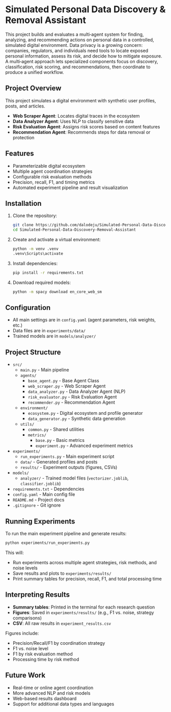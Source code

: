 # Simulated Personal Data Discovery & Removal Assistant

This project builds and evaluates a multi‑agent system for finding, analyzing, and recommending actions on personal data in a controlled, simulated digital environment. Data privacy is a growing concern: companies, regulators, and individuals need tools to locate exposed personal information, assess its risk, and decide how to mitigate exposure. A multi‑agent approach lets specialized components focus on discovery, classification, risk scoring, and recommendations, then coordinate to produce a unified workflow.

## Project Overview

This project simulates a digital environment with synthetic user profiles, posts, and articles. 

- **Web Scraper Agent**: Locates digital traces in the ecosystem
- **Data Analyzer Agent**: Uses NLP to classify sensitive data
- **Risk Evaluation Agent**: Assigns risk scores based on content features
- **Recommendation Agent**: Recommends steps for data removal or protection

## Features

- Parameterizable digital ecosystem
- Multiple agent coordination strategies
- Configurable risk evaluation methods
- Precision, recall, F1, and timing metrics
- Automated experiment pipeline and result visualization

## Installation

1. Clone the repository:
   ```bash
   git clone https://github.com/dalodeju/Simulated-Personal-Data-Discovery-Removal-Assistant.git
   cd Simulated-Personal-Data-Discovery-Removal-Assistant
   ```
2. Create and activate a virtual environment:
   ```bash
   python -m venv .venv
   .venv\Scripts\activate 
   ```
3. Install dependencies:
   ```bash
   pip install -r requirements.txt
   ```
4. Download required models:
   ```bash
   python -m spacy download en_core_web_sm
   ```

## Configuration

- All main settings are in `config.yaml` (agent parameters, risk weights, etc.)
- Data files are in `experiments/data/`
- Trained models are in `models/analyzer/`

## Project Structure

- `src/`
  - `main.py` - Main pipeline
  - `agents/`
    - `base_agent.py` - Base Agent Class
    - `web_scraper.py` - Web Scraper Agent
    - `data_analyzer.py` - Data Analyzer Agent (NLP)
    - `risk_evaluator.py` - Risk Evaluation Agent
    - `recommender.py` - Recommendation Agent
  - `environment/`
    - `ecosystem.py` - Digital ecosystem and profile generator
    - `data_generator.py` - Synthetic data generation
  - `utils/`
    - `common.py` - Shared utilities
    - `metrics/`
      - `base.py` - Basic metrics
      - `experiment.py` - Advanced experiment metrics
- `experiments/`
  - `run_experiments.py` - Main experiment script
  - `data/` - Generated profiles and posts
  - `results/` - Experiment outputs (figures, CSVs)
- `models/`
  - `analyzer/` - Trained model files (`vectorizer.joblib`, `classifier.joblib`)
- `requirements.txt` - Dependencies
- `config.yaml` - Main config file
- `README.md` - Project docs
- `.gitignore` - Git ignore

## Running Experiments

To run the main experiment pipeline and generate results:
```bash
python experiments/run_experiments.py
```
This will:
- Run experiments across multiple agent strategies, risk methods, and noise levels
- Save results and plots to `experiments/results/`
- Print summary tables for precision, recall, F1, and total processing time

## Interpreting Results

- **Summary tables**: Printed in the terminal for each research question
- **Figures**: Saved in `experiments/results/` (e.g., F1 vs. noise, strategy comparisons)
- **CSV**: All raw results in `experiment_results.csv`

Figures include:
- Precision/Recall/F1 by coordination strategy
- F1 vs. noise level
- F1 by risk evaluation method
- Processing time by risk method

## Future Work

- Real-time or online agent coordination
- More advanced NLP and risk models
- Web-based results dashboard
- Support for additional data types and languages
